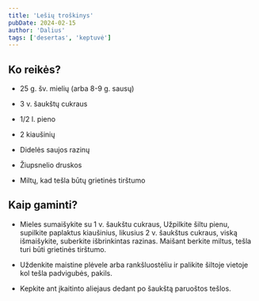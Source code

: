 ```yaml
---
title: 'Lešių troškinys'
pubDate: 2024-02-15
author: 'Dalius'
tags: ['desertas', 'keptuvė']
---
```


## Ko reikės?

- 25 g. šv. mielių (arba 8-9 g. sausų)

- 3 v. šaukštų cukraus

- 1/2 l. pieno

- 2 kiaušinių

- Didelės saujos razinų

- Žiupsnelio druskos

- Miltų, kad tešla būtų grietinės tirštumo

## Kaip gaminti?

- Mieles sumaišykite su 1 v. šaukštu cukraus, Užpilkite šiltu pienu, supilkite
  paplaktus kiaušinius, likusius 2 v. šaukštus cukraus, viską išmaišykite,
  suberkite išbrinkintas razinas. Maišant berkite miltus, tešla turi būti
  grietinės tirštumo.

- Uždenkite maistine plėvele arba rankšluostėliu ir palikite šiltoje vietoje
  kol tešla padvigubės, pakils.

- Kepkite ant įkaitinto aliejaus dedant po šaukštą paruoštos tešlos.
